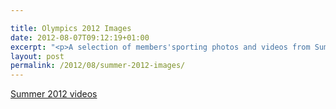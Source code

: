 ```yaml
---

title: Olympics 2012 Images
date: 2012-08-07T09:12:19+01:00
excerpt: "<p>A selection of members'sporting photos and videos from Summer 2012..</p>"
layout: post
permalink: /2012/08/summer-2012-images/
---
```

</p> 

<a href="https://www.youtube.com/user/CLCStridersRaces" target="_blank" rel="nofollow">Summer 2012 videos</a>